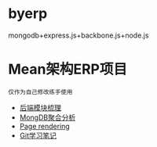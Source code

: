 # byerp
mongodb+express.js+backbone.js+node.js

# Mean架构ERP项目
`仅作为自己修改练手使用`

+ [后端模块梳理](https://github.com/ZhangLujie4/demo/blob/master/%E5%90%8E%E7%AB%AF%E6%A8%A1%E5%9D%97%E5%8A%A0%E8%BD%BD%E6%A2%B3%E7%90%86.md)
+ [MongDB聚合分析](https://github.com/ZhangLujie4/demo/blob/master/MongoDB-%E8%81%9A%E5%90%88%E5%88%86%E6%9E%90.md)
+ [Page rendering](https://github.com/ZhangLujie4/demo/blob/master/Page-rendering.md)
+ [Git学习笔记](https://github.com/ZhangLujie4/demo/blob/master/Git%E5%AD%A6%E4%B9%A0%E7%AC%94%E8%AE%B0.md)



